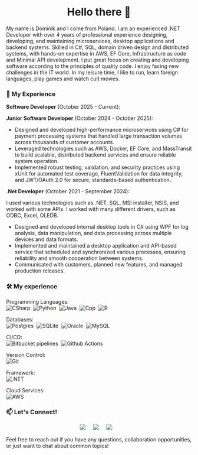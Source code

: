 <h1 align="center">Hello there 👋</h1>

My name is Dominik and I come from Poland. I am an experienced .NET Developer with over 4 years of professional experience designing, developing, and maintaining microservices, desktop applications and backend systems. Skilled in C#, SQL, domain driven design and distributed systems, with hands-on expertise in AWS, EF Core, Infrastructure as code and Minimal API development. I put great focus on creating and developing software according to the principles of quality code. I enjoy facing new challenges in the IT world. In my leisure time, I like to run, learn foreign languages, play games and watch cult movies.

<h3 align="left">💼 My Experience</h3>

**Software Developer** (October 2025 - Current):

**Junior Software Developer** (October 2024 - October 2025):
- Designed and developed high-performance microservices using C# for payment processing systems that handled large transaction volumes across thousands of customer accounts.
- Leveraged technologies such as AWS, Docker, EF Core, and MassTransit to build scalable, distributed backend services and ensure reliable system operation.
- Implemented robust testing, validation, and security practices using xUnit for automated test coverage, FluentValidation for data integrity, and JWT/OAuth 2.0 for secure, standards-based authentication.

**.Net Developer** (October 2021 - September 2024):

I used various technologies such as .NET, SQL, MSI installer, NSIS, and worked with some APIs. I worked with many different drivers, such as ODBC, Excel, OLEDB.
- Designed and developed internal desktop tools in C# using WPF for log analysis, data manipulation, and data processing across multiple devices and data formats.
- Implemented and maintained a desktop application and API-based service that scheduled and synchronized various processes, ensuring reliability and smooth cooperation between systems.
- Communicated with customers, planned new features, and managed production releases.

<h3 align="left">🛠️ My experience</h3>

Programming Languages:\
![CSharp](https://img.shields.io/badge/C%23-00599C.svg?&style=for-the-badge&logo=c%2B%2B&logoColor=white&color=black&labelColor=blue)&nbsp;
![Python](https://img.shields.io/badge/PYTHON-00599C.svg?&style=for-the-badge&logo=python&logoColor=white&color=black&labelColor=blue)&nbsp;
![Java](https://img.shields.io/badge/java-00599C.svg?style=for-the-badge&logo=java&logoColor=white&color=black&labelColor=blue)&nbsp;
![Cpp](https://img.shields.io/badge/C++-00599C.svg?&style=for-the-badge&logo=c%2B%2B&logoColor=white&color=black&labelColor=blue)&nbsp;
![R](https://img.shields.io/badge/R-00599C.svg?style=for-the-badge&logo=r&logoColor=white&color=black&labelColor=blue)&nbsp;

Databases:\
![Postgres](https://img.shields.io/badge/PostgreSQL-4479A1.svg?&style=for-the-badge&logo=PostgreSQL&logoColor=white&color=black&labelColor=grey)&nbsp;
![SQLite](https://img.shields.io/badge/SQLITE-4479A1.svg?&style=for-the-badge&logo=sqlite&logoColor=white&color=black&labelColor=grey)&nbsp;
![Oracle](https://img.shields.io/badge/ORACLE-4479A1.svg?&style=for-the-badge&logo=oracle&logoColor=white&color=black&labelColor=grey)&nbsp;
![MySQL](https://img.shields.io/badge/MySQL-4479A1.svg?&style=for-the-badge&logo=mariadb&logoColor=white&color=black&labelColor=grey)&nbsp;

CI/CD:\
![Bitbucket pipelines](https://img.shields.io/badge/bitbucket%20pipelines-%23F05033.svg?&style=for-the-badge&logo=jira&logoColor=white&color=black&labelColor=green)&nbsp;
![Github Actions](https://img.shields.io/badge/GITHUB%20ACTIONS-%23F05033.svg?&style=for-the-badge&logo=github&logoColor=white&color=black&labelColor=green)&nbsp;

Version Control:\
![Git](https://img.shields.io/badge/GIT-%23F05033.svg?&style=for-the-badge&logo=git&logoColor=white&color=black&labelColor=yellow)&nbsp;

Framework:\
![.NET](https://img.shields.io/badge/.Net-%23F05033.svg?&style=for-the-badge&logo=.net&logoColor=white&color=black&labelColor=blue)&nbsp;

Cloud Services:\
![AWS](https://img.shields.io/badge/AWS-%23F05033.svg?&style=for-the-badge&logo=AWS&logoColor=black&color=black)&nbsp;

<h3 align="left">📫 Let's Connect!</h3>

<p align="center">
  <a href="https://linkedin.com/in/dominik-łukasiewicz"><img src="https://img.shields.io/badge/linkedin-ffca16.svg?&style=for-the-badge&logo=linkedin&color=blue" /></a>&nbsp;&nbsp;&nbsp;&nbsp;
  <a href="https://mail.google.com/mail/u/0/?fs=1&to=dominikluk2@gmail.com&tf=cm"><img src="https://img.shields.io/badge/gmail-ffca16.svg?&style=for-the-badge&logo=gmail&color=grey" /></a>&nbsp;&nbsp;&nbsp;&nbsp;
  <a href="https://github.com/Yorlock"><img src="https://img.shields.io/badge/github-ffca16.svg?&style=for-the-badge&logo=github&logoColor=blue&color=white" /></a>&nbsp;&nbsp;&nbsp;&nbsp;
</p>

Feel free to reach out if you have any questions, collaboration opportunities, or just want to chat about common topics!
